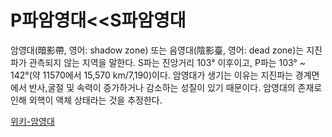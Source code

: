 

# P파암영대<<S파암영대
암영대(暗影帶, 영어: shadow zone) 또는 음영대(陰影臺, 영어: dead zone)는 지진파가 관측되지 않는 지역을 말한다. S파는 진앙거리 103° 이후이고, P파는 103° ~ 142°(약 11570에서 15,570 km/7,190)이다. 암영대가 생기는 이유는 지진파는 경계면에서 반사,굴절 및 속력이 증가하거나 감소하는 성질이 있기 때문이다. 암영대의 존재로 인해 외핵이 액체 상태라는 것을 추정한다.

[위키-암영대](https://ko.wikipedia.org/wiki/암영대)


